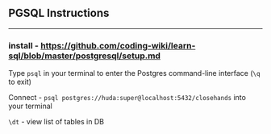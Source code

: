 ## PGSQL Instructions
 - - - -
### install - https://github.com/coding-wiki/learn-sql/blob/master/postgresql/setup.md
Type `psql` in your terminal to enter the Postgres command-line interface (`\q` to exit)

Connect - `psql postgres://huda:super@localhost:5432/closehands` into your terminal 

`\dt` - view list of tables in DB


